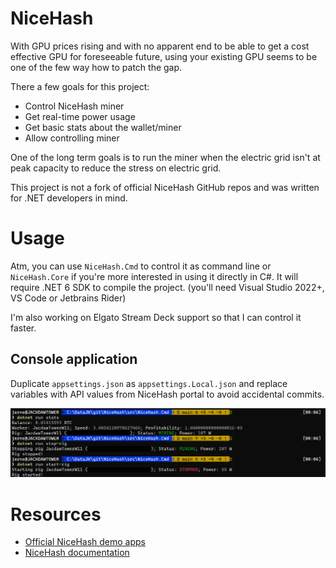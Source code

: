 # NiceHash

With GPU prices rising and with no apparent end to be able to get a cost effective GPU for foreseeable future, using your existing GPU seems to be one of the few way how to patch the gap.

There a few goals for this project:
- Control NiceHash miner
- Get real-time power usage
- Get basic stats about the wallet/miner
- Allow controlling miner

One of the long term goals is to run the miner when the electric grid isn't at peak capacity to reduce the stress on electric grid.

This project is not a fork of official NiceHash GitHub repos and was written for .NET developers in mind.

# Usage

Atm, you can use `NiceHash.Cmd` to control it as command line or `NiceHash.Core` if you're more interested in using it directly in C#.
It will require .NET 6 SDK to compile the project. (you'll need Visual Studio 2022+, VS Code or Jetbrains Rider)

I'm also working on Elgato Stream Deck support so that I can control it faster.

## Console application

Duplicate `appsettings.json` as `appsettings.Local.json` and replace variables with API values from NiceHash portal to avoid accidental commits.

![Console application examples](images/console-example.png)

# Resources

- [Official NiceHash demo apps](https://github.com/nicehash/rest-clients-demo)
- [NiceHash documentation](https://www.nicehash.com/docs/rest)
